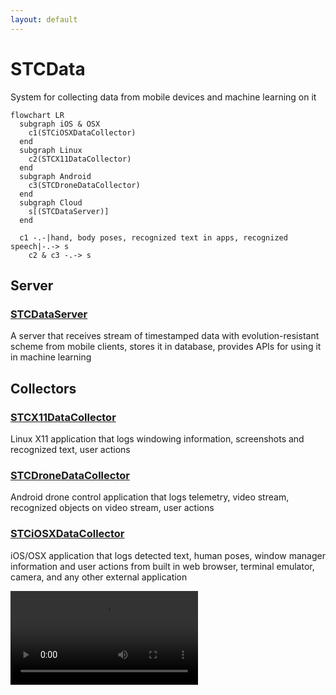 ```yaml
---
layout: default
---
```


# STCData
System for collecting data from mobile devices and machine learning on it



```mermaid
flowchart LR
  subgraph iOS & OSX
    c1(STCiOSXDataCollector)
  end
  subgraph Linux
    c2(STCX11DataCollector)
  end
  subgraph Android 
    c3(STCDroneDataCollector)
  end
  subgraph Cloud
    s[(STCDataServer)]
  end
  
  c1 -.-|hand, body poses, recognized text in apps, recognized speech|-.-> s
    c2 & c3 -.-> s
```


## Server

### [STCDataServer](https://github.com/STCData/STCDataServer)

A server that receives stream of timestamped data with evolution-resistant scheme from mobile clients, stores it in database, provides APIs for using it in machine learning



## Collectors


### [STCX11DataCollector](https://github.com/STCData/STCX11DataCollector)

Linux X11 application that logs windowing information, screenshots and recognized text, user actions


### [STCDroneDataCollector](https://github.com/STCData/STCDroneDataCollector)

Android drone control application that logs telemetry, video stream, recognized objects on video stream, user actions


### [STCiOSXDataCollector](https://github.com/STCData/STCiOSXDataCollector)

iOS/OSX application that logs detected text, human poses, window manager information and user actions from built in web browser, terminal emulator, camera, and any other external application



![video cast mp3](https://stcdata.github.io/STCiOSXDataCollector/UITestVideos/DataCollectorUITests.DataCollectorUITests.testNameJohn.mp4?width=390&height=844)
<!-- ![video cast](https://stcdata.github.io/STCiOSXDataCollector/UITestVideos/DataCollectorUITests.DataCollectorUITests.testNameJohn.gif)
 -->
